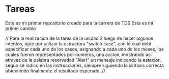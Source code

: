 # Tareas
Este es mi primer repositorio creado para la carrera de TDS
Esta es mi primer cambio

// Para la realizacion de la tarea de la unidad 2 luego de hacer algunos intentos, opte por utilizar la estructura "switch case",
con lo cual debi especificar cada uno de los casos, asignando a cada uno de los meses, los cuales fueron representados por numeros, una accion, mostrando asi atravez de la palabra reservadad "Alert" un mensaje indicando la estacion segun se indico en las instrucciones, siempre siguiendo la sintaxis correcta obteniendo finalmente el resultado esperado. //
